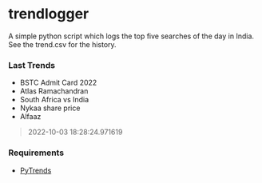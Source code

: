 # trendlogger
A simple python script which logs the top five searches of the day in India.<br>See the trend.csv for the history.<br>

<!-- Last Trends -->
### Last Trends
* BSTC Admit Card 2022
* Atlas Ramachandran
* South Africa vs India
* Nykaa share price
* Alfaaz
> 2022-10-03 18:28:24.971619

<!-- Requirements -->
### Requirements
* [PyTrends](https://github.com/dreyco676/pytrends)
